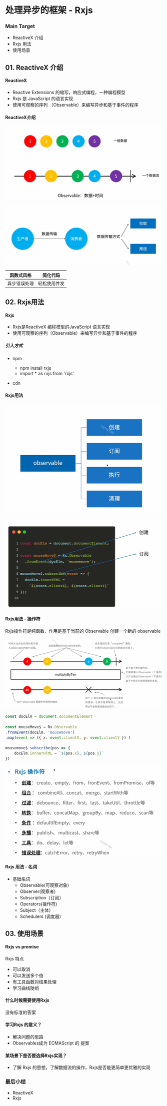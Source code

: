 # 处理异步的框架 - Rxjs



### Main Target

+ ReactiveX 介绍
+ Rxjs 用法
+ 使用场景



## 01. ReactiveX 介绍

#### ReactiveX 

+ Reactive Extensions 的缩写，响应式编程，一种编程模型
+ Rxjs 是 JavaScript 的语言实现
+ 使用可观察的序列 （Observable）来编写异步和基于事件的程序



#### ReactiveX介绍

![image-20200910140709311](./7/image-20200910140709311.png)

![image-20200910140726888](./7/image-20200910140726888.png)

| 函数式风格   | 简化代码     |
| ------------ | ------------ |
| 异步错误处理 | 轻松使用并发 |



## 02. Rxjs用法

#### Rxjs

+ Rxjs是ReactiveX 编程模型的JavaScript 语言实现
+ 使用可观察的序列（Observable）来编写异步和基于事件的程序

##### 引入方式

+ npm

  + npm install rxjs
  + import * as rxjs from 'rxjs'

+ cdn

  

#### Rxjs用法

![image-20200910141442676](./7/image-20200910141442676.png)

![image-20200910141459817](./7/image-20200910141459817.png)



#### Rxjs用法 -  操作符

Rxjs操作符是纯函数，作用是基于当前的 Observable 创建一个新的 observable

![image-20200910141700874](./7/image-20200910141700874.png)



```js
const docElm = document.documentElement

const mouseMove$ = Rx.Observable
.fromEvent(docElm, 'mousemove')
.map(event => ({ x: event.clientX, y: event.clientY }) )

mousemove$.subscribe(pos => {
    docElm.innnerHTML = `${pos.x}, ${pos.y}`
})
```

![image-20200910142643200](./7/image-20200910142643200.png)



#### Rxjs 用法 -  名词

+ 基础名词
  + Observable(可观察对象)
  + Observer(观察者)
  + Subscription（订阅）
  + Operators(操作符)
  + Subject（主体）
  + Schedulers (调度器)



## 03. 使用场景

#### Rxjs vs promise

Rxjs 特点

+ 可以取消
+ 可以发送多个值
+ 有工具函数对结果处理
+ 学习曲线陡峭





#### 什么时候需要使用Rxjs

没有标准的答案



#### 学习Rxjs 的意义？

+ 解决问题的思路
+ Observables成为 ECMAScript 的 提案



#### 某场景下是否要选择Rxjs实现？

+ 了解 Rxjs 的思想，了解数据流的操作，Rxjs是否能更简单更优雅的实现



### 最后小结

+ ReactiveX 
+ Rxjs



